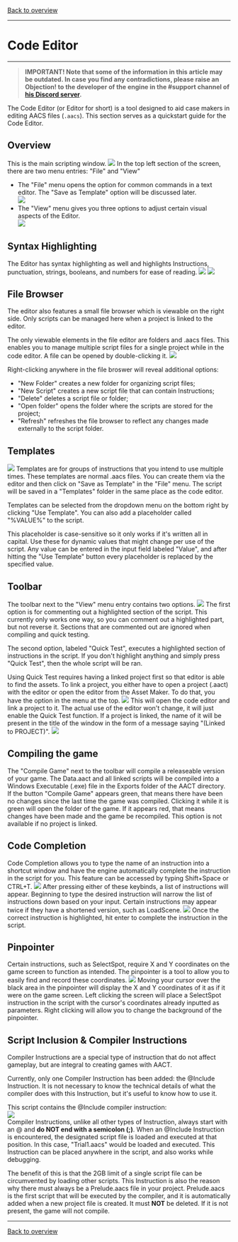 [Back to overview](index.md)

---
# Code Editor

---

> **IMPORTANT! Note that some of the information in this article may be outdated. In case you find any contradictions, please raise an Objection! to the developer of the engine in the \#support channel of [his Discord server](https://discord.com/invite/h6ByVmgf).**

The Code Editor (or Editor for short) is a tool designed to aid case makers in editing AACS files (`.aacs`). This section serves as a quickstart guide for the Code Editor.

## Overview

This is the main scripting window.
![](https://www.debygames.com/aacs/drex_3__aacs_code_editor_custom.png)
In the top left section of the screen, there are two menu entries: "File" and "View"  
- The "File" menu opens the option for common commands in a text editor. The "Save as Template" option will be discussed later.  
  ![](https://www.debygames.com/aacs/drex_3__aacs_code_editor_custom_2.png)
- The "View" menu gives you three options to adjust certain visual aspects of the Editor.  
  ![](https://www.debygames.com/aacs/drex_3__aacs_code_editor_custom_3.png)

## Syntax Highlighting

The Editor has syntax highlighting as well and highlights Instructions, punctuation, strings, booleans, and numbers for ease of reading.
![](https://www.debygames.com/aacs/drex_3__aacs_code_editor_custom_4.png)
![](https://www.debygames.com/aacs/drex_3__aacs_code_editor_custom_5.png)

## File Browser

The editor also features a small file browser which is viewable on the right side. Only scripts can be managed here when a project is linked to the editor.

The only viewable elements in the file editor are folders and .aacs files. This enables you to manage multiple script files for a single project while in the code editor. A file can be opened by double-clicking it.
![](https://www.debygames.com/aacs/drex_3__aacs_code_editor_custom_6.png)

Right-clicking anywhere in the file broswer will reveal additional options:
- "New Folder" creates a new folder for organizing script files;
- "New Script" creates a new script file that can contain Instructions;
- "Delete" deletes a script file or folder;
- "Open folder" opens the folder where the scripts are stored for the project;
- "Refresh" refreshes the file browser to reflect any changes made externally to the script folder.

## Templates
![](https://www.debygames.com/aacs/drex_3__aacs_code_editor_custom_8.png)
Templates are for groups of instructions that you intend to use multiple times. These templates are normal .aacs files.
You can create them via the editor and then click on "Save as Template" in the "File" menu. The script will be saved in a "Templates" folder in the same place as the code editor.

Templates can be selected from the dropdown menu on the bottom right by clicking "Use Template". You can also add a placeholder called "%VALUE%" to the script.

This placeholder is case-sensitive so it only works if it's written all in capital. Use these for dynamic values that might change per use of the script. Any value can be entered in the input field labeled "Value", and after hitting the "Use Template" button every placeholder is replaced by the specified value.

## Toolbar
The toolbar next to the "View" menu entry contains two options.
![](https://www.debygames.com/aacs/drex_3__aacs_code_editor_custom_9.png)
The first option is for commenting out a highlighted section of the script. This currently only works one way, so you can comment out a highlighted part, but not reverse it. Sections that are commented out are ignored when compiling and quick testing.

The second option, labeled "Quick Test", executes a highlighted section of instructions in the script. If you don't highlight anything and simply press "Quick Test", then the whole script will be ran.

Using Quick Test requires having a linked project first so that editor is able to find the assets. To link a project, you either have to open a project (.aact) with the editor or open the editor from the Asset Maker. To do that, you have the option in the menu at the top.
![](https://www.debygames.com/aacs/drex_3__aacs_code_editor_custom_10.png)
This will open the code editor and link a project to it. The actual use of the editor won't change, it will just enable the Quick Test function.
If a project is linked, the name of it will be present in the title of the window in the form of a message saying "(Linked to PROJECT)".
![](https://www.debygames.com/aacs/drex_3__aacs_code_editor_custom_11.png)

## Compiling the game
>
The "Compile Game" next to the toolbar will compile a releaseable version of your game. The Data.aact and all linked scripts will be compiled into a Windows Executable (.exe) file in the Exports folder of the AACT directory. If the button "Compile Game" appears green, that means there have been no changes since the last time the game was compiled. Clicking it while it is green will open the folder of the game. If it appears red, that means changes have been made and the game be recompiled. This option is not available if no project is linked.

## Code Completion

Code Completion allows you to type the name of an instruction into a shortcut window and have the engine automatically complete the instruction in the script for you. This feature can be accessed by typing Shift+Space or CTRL+T.
![](https://www.debygames.com/aacs/drex_3__aacs_code_editor_custom_12.png)
After pressing either of these keybinds, a list of instructions will appear. Beginning to type the desired instruction will narrow the list of instructions down based on your input. Certain instructions may appear twice if they have a shortened version, such as LoadScene.
![](https://www.debygames.com/aacs/drex_3__aacs_code_editor_custom_13.png)
Once the correct instruction is highlighted, hit enter to complete the instruction in the script.

## Pinpointer

Certain instructions, such as SelectSpot, require X and Y coordinates on the game screen to function as intended. The pinpointer is a tool to allow you to easily find and record these coordinates.
![](https://www.debygames.com/aacs/drex_3__aacs_code_editor_custom_14.png)
Moving your cursor over the black area in the pinpointer will display the X and Y coordinates of it as if it were on the game screen. Left clicking the screen will place a SelectSpot instruction in the script with the cursor's coordinates already inputted as parameters. Right clicking will allow you to change the background of the pinpointer.

## Script Inclusion & Compiler Instructions

Compiler Instructions are a special type of instruction that do not affect gameplay, but are integral to creating games with AACT.

Currently, only one Compiler Instruction has been added: the @Include Instruction. It is not necessary to know the technical details of what the compiler does with this Instruction, but it's useful to know how to use it.

This script contains the @Include compiler instruction:  
![](https://www.debygames.com/aacs/drex_3__aacs_code_editor_custom_15.png)  
Compiler Instructions, unlike all other types of Instruction, always start with an @ and **do NOT end with a semicolon (;)**. When an @Include Instruction is encountered, the designated script file is loaded and executed at that position. In this case, "Trial1.aacs" would be loaded and executed. This Instruction can be placed anywhere in the script, and also works while debugging.

The benefit of this is that the 2GB limit of a single script file can be circumvented by loading other scripts. This Instruction is also the reason why there must always be a Prelude.aacs file in your project. Prelude.aacs is the first script that will be executed by the compiler, and it is automatically added when a new project file is created. It must **NOT** be deleted. If it is not present, the game will not compile.

---
[Back to overview](index.md)
